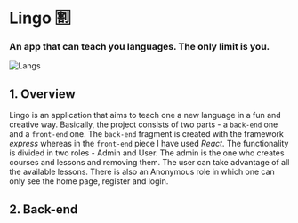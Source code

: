 # Lingo :u5272:
### An app that can teach you languages. The only limit is you.
![Langs](https://mycroft.ai/wp-content/uploads/2018/05/languages-edited.png)

##  1. Overview
  Lingo is an application that aims to teach one a new language in a fun and creative way. Basically, the project consists of two parts - a `back-end` one and a `front-end` one. The `back-end` fragment is created with the framework _express_ whereas in the `front-end` piece I have used _React_. The functionality is divided in two roles - Admin and User. The admin is the one who creates courses and lessons and removing them. The user can take advantage of all the available lessons. There is also an Anonymous role in which one can only see the home page, register and login.
  
##  2. Back-end
